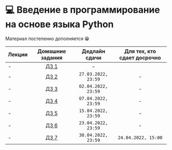 # 💻 Введение в программирование на основе языка Python

Материал постепенно дополняется 😁

Лекции | Домашние задания | Дедлайн сдачи | Для тех, кто сдает досрочно
|----|:----:|:----:|:----:|
| - | [ДЗ 1](https://contest.yandex.ru/contest/35744/problems/ ) | - |
| - | [ДЗ 2](https://contest.yandex.ru/contest/35454/problems/) | `27.03.2022, 23:59` | - |
| - | [ДЗ 3](https://contest.yandex.ru/contest/36261/problems/) | `02.04.2022, 23:59` | - |
| - | [ДЗ 4](https://contest.yandex.ru/contest/36488/problems/) | `07.04.2022, 23:59` | - |
| - | [ДЗ 5](https://contest.yandex.ru/contest/36713/problems/) | `15.04.2022, 23:59` | - |
| - | [ДЗ 6](https://contest.yandex.ru/contest/36942/problems/) | `23.04.2022, 23:59` | - |
| - | [ДЗ 7](https://contest.yandex.ru/contest/37238/problems/) | `30.04.2022, 23:59` |  `24.04.2022, 15:00` |

